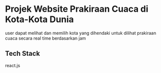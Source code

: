 # Projek Website Prakiraan Cuaca di Kota-Kota Dunia

user dapat melihat dan memilih kota yang dihendaki untuk dilihat prakiraan cuaca secara real time berdasarkan jam 

## Tech Stack

react.js